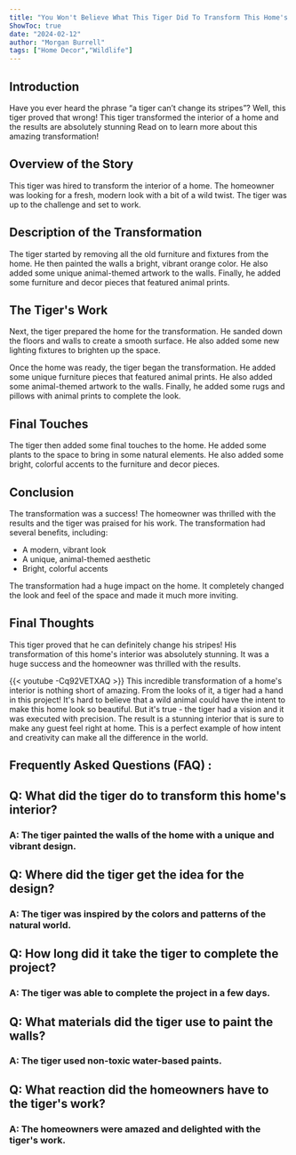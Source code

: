 ```yaml
---
title: "You Won't Believe What This Tiger Did To Transform This Home's Interior - See The Picture!"
ShowToc: true 
date: "2024-02-12"
author: "Morgan Burrell" 
tags: ["Home Decor","Wildlife"]
---
```

## Introduction 

Have you ever heard the phrase “a tiger can’t change its stripes”? Well, this tiger proved that wrong! This tiger transformed the interior of a home and the results are absolutely stunning Read on to learn more about this amazing transformation! 

## Overview of the Story

This tiger was hired to transform the interior of a home. The homeowner was looking for a fresh, modern look with a bit of a wild twist. The tiger was up to the challenge and set to work. 

## Description of the Transformation

The tiger started by removing all the old furniture and fixtures from the home. He then painted the walls a bright, vibrant orange color. He also added some unique animal-themed artwork to the walls. Finally, he added some furniture and decor pieces that featured animal prints. 

## The Tiger's Work

Next, the tiger prepared the home for the transformation. He sanded down the floors and walls to create a smooth surface. He also added some new lighting fixtures to brighten up the space. 

Once the home was ready, the tiger began the transformation. He added some unique furniture pieces that featured animal prints. He also added some animal-themed artwork to the walls. Finally, he added some rugs and pillows with animal prints to complete the look. 

## Final Touches

The tiger then added some final touches to the home. He added some plants to the space to bring in some natural elements. He also added some bright, colorful accents to the furniture and decor pieces. 

## Conclusion

The transformation was a success! The homeowner was thrilled with the results and the tiger was praised for his work. The transformation had several benefits, including: 

- A modern, vibrant look 
- A unique, animal-themed aesthetic 
- Bright, colorful accents 

The transformation had a huge impact on the home. It completely changed the look and feel of the space and made it much more inviting. 

## Final Thoughts

This tiger proved that he can definitely change his stripes! His transformation of this home's interior was absolutely stunning. It was a huge success and the homeowner was thrilled with the results.

{{< youtube -Cq92VETXAQ >}} 
This incredible transformation of a home's interior is nothing short of amazing. From the looks of it, a tiger had a hand in this project! It's hard to believe that a wild animal could have the intent to make this home look so beautiful. But it's true - the tiger had a vision and it was executed with precision. The result is a stunning interior that is sure to make any guest feel right at home. This is a perfect example of how intent and creativity can make all the difference in the world.

## Frequently Asked Questions (FAQ) :
<h2>Q: What did the tiger do to transform this home's interior?</h2>

<h3>A: The tiger painted the walls of the home with a unique and vibrant design.</h3>

<h2>Q: Where did the tiger get the idea for the design?</h2>

<h3>A: The tiger was inspired by the colors and patterns of the natural world.</h3>

<h2>Q: How long did it take the tiger to complete the project?</h2>

<h3>A: The tiger was able to complete the project in a few days.</h3>

<h2>Q: What materials did the tiger use to paint the walls?</h2>

<h3>A: The tiger used non-toxic water-based paints.</h3>

<h2>Q: What reaction did the homeowners have to the tiger's work?</h2>

<h3>A: The homeowners were amazed and delighted with the tiger's work.</h3>



